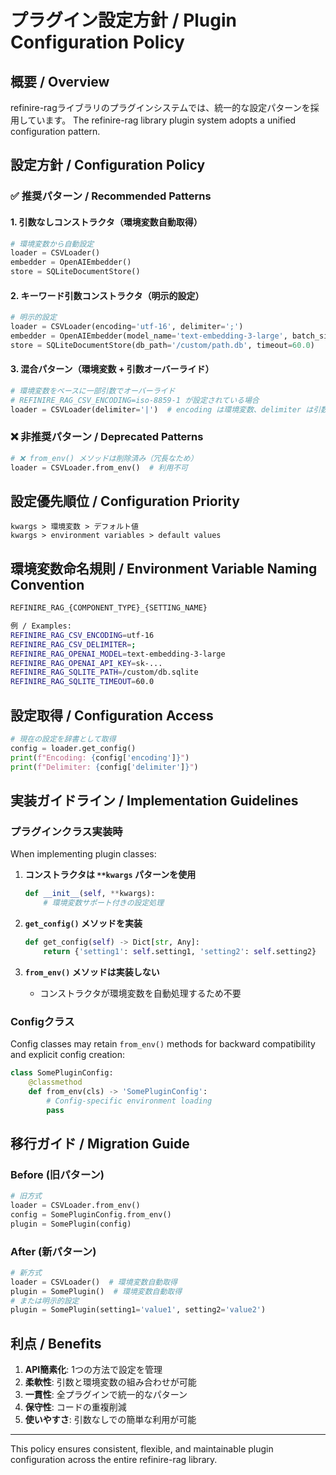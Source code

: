 # プラグイン設定方針 / Plugin Configuration Policy

## 概要 / Overview

refinire-ragライブラリのプラグインシステムでは、統一的な設定パターンを採用しています。
The refinire-rag library plugin system adopts a unified configuration pattern.

## 設定方針 / Configuration Policy

### ✅ 推奨パターン / Recommended Patterns

#### 1. 引数なしコンストラクタ（環境変数自動取得）
```python
# 環境変数から自動設定
loader = CSVLoader()
embedder = OpenAIEmbedder()
store = SQLiteDocumentStore()
```

#### 2. キーワード引数コンストラクタ（明示的設定）
```python
# 明示的設定
loader = CSVLoader(encoding='utf-16', delimiter=';')
embedder = OpenAIEmbedder(model_name='text-embedding-3-large', batch_size=50)
store = SQLiteDocumentStore(db_path='/custom/path.db', timeout=60.0)
```

#### 3. 混合パターン（環境変数 + 引数オーバーライド）
```python
# 環境変数をベースに一部引数でオーバーライド
# REFINIRE_RAG_CSV_ENCODING=iso-8859-1 が設定されている場合
loader = CSVLoader(delimiter='|')  # encoding は環境変数、delimiter は引数
```

### ❌ 非推奨パターン / Deprecated Patterns

```python
# ❌ from_env() メソッドは削除済み（冗長なため）
loader = CSVLoader.from_env()  # 利用不可
```

## 設定優先順位 / Configuration Priority

```
kwargs > 環境変数 > デフォルト値
kwargs > environment variables > default values
```

## 環境変数命名規則 / Environment Variable Naming Convention

```bash
REFINIRE_RAG_{COMPONENT_TYPE}_{SETTING_NAME}

例 / Examples:
REFINIRE_RAG_CSV_ENCODING=utf-16
REFINIRE_RAG_CSV_DELIMITER=;
REFINIRE_RAG_OPENAI_MODEL=text-embedding-3-large
REFINIRE_RAG_OPENAI_API_KEY=sk-...
REFINIRE_RAG_SQLITE_PATH=/custom/db.sqlite
REFINIRE_RAG_SQLITE_TIMEOUT=60.0
```

## 設定取得 / Configuration Access

```python
# 現在の設定を辞書として取得
config = loader.get_config()
print(f"Encoding: {config['encoding']}")
print(f"Delimiter: {config['delimiter']}")
```

## 実装ガイドライン / Implementation Guidelines

### プラグインクラス実装時
When implementing plugin classes:

1. **コンストラクタは `**kwargs` パターンを使用**
   ```python
   def __init__(self, **kwargs):
       # 環境変数サポート付きの設定処理
   ```

2. **`get_config()` メソッドを実装**
   ```python
   def get_config(self) -> Dict[str, Any]:
       return {'setting1': self.setting1, 'setting2': self.setting2}
   ```

3. **`from_env()` メソッドは実装しない**
   - コンストラクタが環境変数を自動処理するため不要

### Configクラス
Config classes may retain `from_env()` methods for backward compatibility and explicit config creation:

```python
class SomePluginConfig:
    @classmethod
    def from_env(cls) -> 'SomePluginConfig':
        # Config-specific environment loading
        pass
```

## 移行ガイド / Migration Guide

### Before (旧パターン)
```python
# 旧方式
loader = CSVLoader.from_env()
config = SomePluginConfig.from_env()
plugin = SomePlugin(config)
```

### After (新パターン)
```python
# 新方式
loader = CSVLoader()  # 環境変数自動取得
plugin = SomePlugin()  # 環境変数自動取得
# または明示的設定
plugin = SomePlugin(setting1='value1', setting2='value2')
```

## 利点 / Benefits

1. **API簡素化**: 1つの方法で設定を管理
2. **柔軟性**: 引数と環境変数の組み合わせが可能
3. **一貫性**: 全プラグインで統一的なパターン
4. **保守性**: コードの重複削減
5. **使いやすさ**: 引数なしでの簡単な利用が可能

---

This policy ensures consistent, flexible, and maintainable plugin configuration across the entire refinire-rag library.